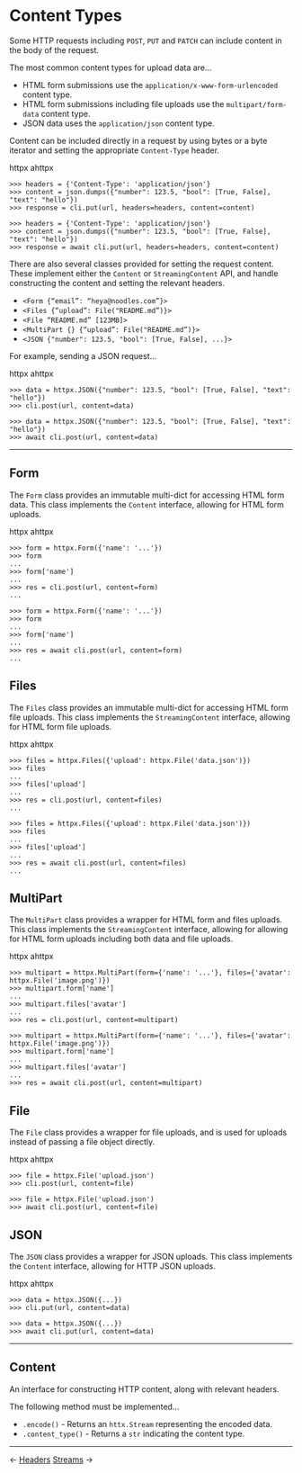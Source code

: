 # Content Types

Some HTTP requests including `POST`, `PUT` and `PATCH` can include content in the body of the request.

The most common content types for upload data are...

* HTML form submissions use the `application/x-www-form-urlencoded` content type.
* HTML form submissions including file uploads use the `multipart/form-data` content type.
* JSON data uses the `application/json` content type.

Content can be included directly in a request by using bytes or a byte iterator and setting the appropriate `Content-Type` header.

<div class="tabs"><a onclick="httpx()" class="httpx">httpx</a> <a onclick="ahttpx()" class="ahttpx hidden">ahttpx</a></div>

```{ .python .httpx }
>>> headers = {'Content-Type': 'application/json'}
>>> content = json.dumps({"number": 123.5, "bool": [True, False], "text": "hello"})
>>> response = cli.put(url, headers=headers, content=content)
```

```{ .python .ahttpx .hidden }
>>> headers = {'Content-Type': 'application/json'}
>>> content = json.dumps({"number": 123.5, "bool": [True, False], "text": "hello"})
>>> response = await cli.put(url, headers=headers, content=content)
```

There are also several classes provided for setting the request content. These implement either the `Content` or `StreamingContent` API, and handle constructing the content and setting the relevant headers.

* `<Form {“email”: “heya@noodles.com”}>`
* `<Files {“upload”: File("README.md”)}>`
* `<File “README.md” [123MB]>`
* `<MultiPart {} {“upload”: File("README.md”)}>`
* `<JSON {"number": 123.5, "bool": [True, False], ...}>`

For example, sending a JSON request...

<div class="tabs"><a onclick="httpx()" class="httpx">httpx</a> <a onclick="ahttpx()" class="ahttpx hidden">ahttpx</a></div>

```{ .python .httpx }
>>> data = httpx.JSON({"number": 123.5, "bool": [True, False], "text": "hello"})
>>> cli.post(url, content=data)
```

```{ .python .ahttpx .hidden }
>>> data = httpx.JSON({"number": 123.5, "bool": [True, False], "text": "hello"})
>>> await cli.post(url, content=data)
```

---

## Form

The `Form` class provides an immutable multi-dict for accessing HTML form data. This class implements the `Content` interface, allowing for HTML form uploads.

<div class="tabs"><a onclick="httpx()" class="httpx">httpx</a> <a onclick="ahttpx()" class="ahttpx hidden">ahttpx</a></div>

```{ .python .httpx }
>>> form = httpx.Form({'name': '...'})
>>> form
...
>>> form['name']
...
>>> res = cli.post(url, content=form)
...
```

```{ .python .ahttpx .hidden }
>>> form = httpx.Form({'name': '...'})
>>> form
...
>>> form['name']
...
>>> res = await cli.post(url, content=form)
...
```

## Files

The `Files` class provides an immutable multi-dict for accessing HTML form file uploads. This class implements the `StreamingContent` interface, allowing for HTML form file uploads.

<div class="tabs"><a onclick="httpx()" class="httpx">httpx</a> <a onclick="ahttpx()" class="ahttpx hidden">ahttpx</a></div>

```{ .python .httpx }
>>> files = httpx.Files({'upload': httpx.File('data.json')})
>>> files
...
>>> files['upload']
...
>>> res = cli.post(url, content=files)
...
```

```{ .python .ahttpx .hidden }
>>> files = httpx.Files({'upload': httpx.File('data.json')})
>>> files
...
>>> files['upload']
...
>>> res = await cli.post(url, content=files)
...
```

## MultiPart

The `MultiPart` class provides a wrapper for HTML form and files uploads. This class implements the `StreamingContent` interface, allowing for allowing for HTML form uploads including both data and file uploads.

<div class="tabs"><a onclick="httpx()" class="httpx">httpx</a> <a onclick="ahttpx()" class="ahttpx hidden">ahttpx</a></div>

```{ .python .httpx }
>>> multipart = httpx.MultiPart(form={'name': '...'}, files={'avatar': httpx.File('image.png')})
>>> multipart.form['name']
...
>>> multipart.files['avatar']
...
>>> res = cli.post(url, content=multipart)
```

```{ .python .ahttpx .hidden }
>>> multipart = httpx.MultiPart(form={'name': '...'}, files={'avatar': httpx.File('image.png')})
>>> multipart.form['name']
...
>>> multipart.files['avatar']
...
>>> res = await cli.post(url, content=multipart)
```

## File

The `File` class provides a wrapper for file uploads, and is used for uploads instead of passing a file object directly.

<div class="tabs"><a onclick="httpx()" class="httpx">httpx</a> <a onclick="ahttpx()" class="ahttpx hidden">ahttpx</a></div>

```{ .python .httpx }
>>> file = httpx.File('upload.json')
>>> cli.post(url, content=file)
```

```{ .python .ahttpx .hidden }
>>> file = httpx.File('upload.json')
>>> await cli.post(url, content=file)
```

## JSON

The `JSON` class provides a wrapper for JSON uploads. This class implements the `Content` interface, allowing for HTTP JSON uploads.

<div class="tabs"><a onclick="httpx()" class="httpx">httpx</a> <a onclick="ahttpx()" class="ahttpx hidden">ahttpx</a></div>

```{ .python .httpx }
>>> data = httpx.JSON({...})
>>> cli.put(url, content=data)
```

```{ .python .ahttpx .hidden }
>>> data = httpx.JSON({...})
>>> await cli.put(url, content=data)
```

---

## Content

An interface for constructing HTTP content, along with relevant headers.

The following method must be implemented...

* `.encode()` - Returns an `httx.Stream` representing the encoded data.
* `.content_type()` - Returns a `str` indicating the content type.

---

<span class="link-prev">← [Headers](headers.md)</span>
<span class="link-next">[Streams](streams.md) →</span>
<span>&nbsp;</span>
